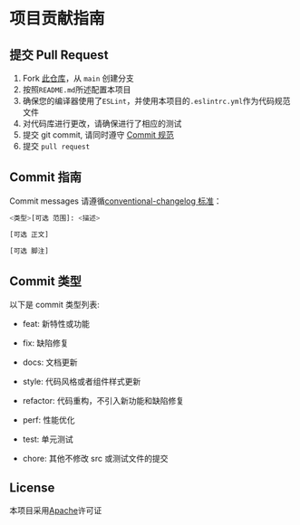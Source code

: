 # 项目贡献指南

## 提交 Pull Request

1. Fork [此仓库](https://github.com/CCP101/visual-kg-history)，从 `main` 创建分支
2. 按照`README.md`所述配置本项目
3. 确保您的编译器使用了`ESLint`，并使用本项目的`.eslintrc.yml`作为代码规范文件
4. 对代码库进行更改，请确保进行了相应的测试
5. 提交 git commit, 请同时遵守 [Commit 规范](#commit-指南)
6. 提交 `pull request`

## Commit 指南

Commit messages 请遵循[conventional-changelog 标准](https://www.conventionalcommits.org/en/v1.0.0/)：

```bash
<类型>[可选 范围]: <描述>

[可选 正文]

[可选 脚注]

```

## Commit 类型

以下是 commit 类型列表:

- feat: 新特性或功能

- fix: 缺陷修复

- docs: 文档更新

- style: 代码风格或者组件样式更新

- refactor: 代码重构，不引入新功能和缺陷修复

- perf: 性能优化

- test: 单元测试

- chore: 其他不修改 src 或测试文件的提交


## License

本项目采用[Apache](./license)许可证
